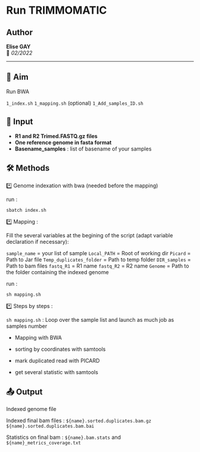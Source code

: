 # Run TRIMMOMATIC  

## Author  
**Elise GAY**  
📅 *02/2022*  

---  

## 📌 Aim  
Run BWA

`1_index.sh`
`1_mapping.sh`
(optional) `1_Add_samples_ID.sh`

## 📂 Input  
- **R1 and R2 Trimed.FASTQ.gz files**  
- **One reference genome in fasta format**
- **Basename_samples** : list of basename of your samples

## 🛠 Methods

*️⃣ Genome indexation with bwa (needed before the mapping)

run : 

`sbatch index.sh `

*️⃣ Mapping : 

Fill the several variables at the begining of the script (adapt variable declaration if necessary):

`sample_name` = your list of sample
`Local_PATH` = Root of working dir
`Picard` = Path to Jar file
`Temp_duplicates_folder` = Path to temp folder 
`DIR_samples` = Path to bam files
`fastq_R1` = R1 name
`fastq_R2` = R2 name
`Genome`  = Path to the folder containing the indexed genome

run :

`sh mapping.sh`

*️⃣ Steps by steps : 

`sh mapping.sh` : Loop over the sample list and launch as much job as samples number

- Mapping with BWA

- sorting by coordinates with samtools

- mark duplicated read with PICARD

- get several statistic with samtools 



## 📤 Output

Indexed genome file

Indexed final bam files : `${name}.sorted.duplicates.bam.gz` `${name}.sorted.duplicates.bam.bai` 

Statistics on final bam : `${name}.bam.stats` and `${name}_metrics_coverage.txt`




